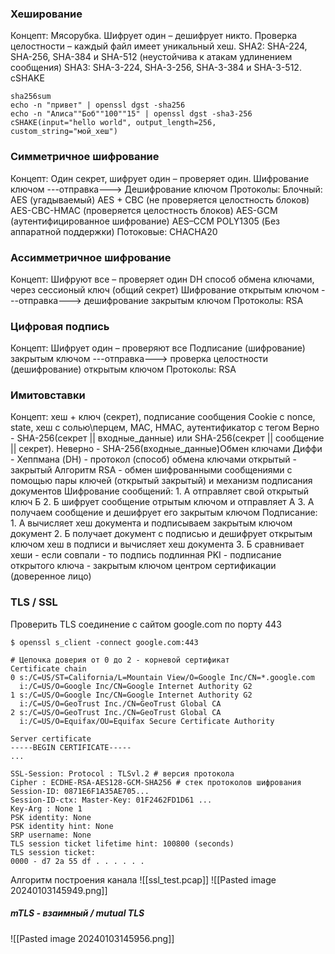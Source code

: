 ### Хеширование
Концепт: Мясорубка. Шифрует один – дешифрует никто.
Проверка целостности – каждый файл имеет уникальный хеш.
SHA2: SHA-224, SHA-256, SHA-384 и SHA-512 (неустойчива к атакам удлинением сообщения)
SHA3: SHA-3-224, SHA-3-256, SHA-3-384 и SHA-3-512.
cSHAKE
```
sha256sum
echo -n "привет" | openssl dgst -sha256
echo -n "Алиса""Боб""100""15" | openssl dgst -sha3-256
cSHAKE(input="hello world", output_length=256, custom_string="мой_хеш")
```

### Симметричное шифрование
Концепт: Один секрет, шифрует один – проверяет один.
Шифрование ключом ---отправка---> Дешифрование ключом
Протоколы:
Блочный:
AES (угадываемый)
AES + CBC (не проверяется целостность блоков)
AES-CBC-HMAC (проверяется целостность блоков)
AES-GCM (аутентифицированное шифрование)
AES–CCM
POLY1305 (Без аппаратной поддержки)
Потоковые:
CHACHA20

### Ассимметричное шифрование
Концепт: Шифруют все – проверяет один
DH способ обмена ключами, через сессионый ключ (общий секрет)
Шифрование открытым ключом ---отправка---> дешифрование закрытым ключом
Протоколы: RSA

### Цифровая подпись
Концепт: Шифрует один – проверяют все
Подписание (шифрование) закрытым ключом ---отправка---> проверка целостности (дешифрование) открытым ключом
Протоколы: RSA

### Имитовставки
Концепт: хеш + ключ (секрет), подписание сообщения
Cookie c nonce, state, хеш с солью\перцем, MAC, HMAC, аутентификатор с тегом
Верно - SHA-256(секрет || входные_данные) или SHA-256(секрет || сообщение || секрет).
Неверно - SHA-256(входные_данные)Обмен ключами Диффи - Хеппмана (DH) - протокол (способ) обмена ключами открытый - закрытый
Алгоритм RSA - обмен шифрованными сообщениями с помощью пары ключей (открытый закрытый) и механизм подписания документов
Шифрование сообщений:
		1. А отправляет свой открытый ключ Б
		2. Б шифрует сообщение отрытым ключом и отправляет А
		3. А получаем сообщение и дешифрует его закрытым ключом
Подписание:
		1. А вычисляет хеш документа и подписываем закрытым ключом документ
		2. Б получает документ с подписью и дешифрует открытым ключом хеш в подписи и вычисляет хеш документа
		3. Б сравнивает хеши - если совпали - то подпись подлинная
PKI - подписание открытого ключа - закрытым ключом центром сертификации (доверенное лицо)

### TLS / SSL
Проверить TLS соединение с сайтом google.com по порту 443
```
$ openssl s_client -connect google.com:443

# Цепочка доверия от 0 до 2 - корневой сертификат
Certificate chain 
0 s:/C=US/ST=California/L=Mountain View/O=Google Inc/CN=*.google.com 
  i:/C=US/O=Google Inc/CN=Google Internet Authority G2
1 s:/C=US/O=Google Inc/CN=Google Internet Authority G2 
  i:/C=US/O=GeoTrust Inc./CN=GeoTrust Global СА
2 s:/C=US/O=GeoTrust Inc./CN=GeoTrust Global СА 
  i:/C=US/O=Equifax/OU=Equifax Secure Certificate Authority

Server certificate
-----BEGIN CERTIFICATE-----
...

SSL-Session: Protocol : TLSvl.2 # версия протокола
Cipher : ECDHE-RSA-AES128-GCM-SHA256 # стек протоколов шифрования
Session-ID: 0871Е6F1А35АЕ705...
Session-ID-ctx: Master-Key: 01F2462FD1D61 ... 
Key-Arg : None 1
PSK identity: None 
PSK identity hint: None 
SRP username: None 
TLS session ticket lifetime hint: 100800 (seconds) 
TLS session ticket:
0000 - d7 2а 55 df . . . . . .
```

Алгоритм построения канала
![[ssl_test.pcap]]
![[Pasted image 20240103145949.png]]
##### mTLS - взаимный / mutual TLS
![[Pasted image 20240103145956.png]]
